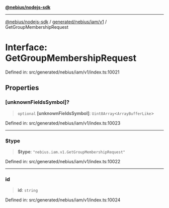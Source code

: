 [**@nebius/nodejs-sdk**](../../../../../README.md)

***

[@nebius/nodejs-sdk](../../../../../README.md) / [generated/nebius/iam/v1](../README.md) / GetGroupMembershipRequest

# Interface: GetGroupMembershipRequest

Defined in: src/generated/nebius/iam/v1/index.ts:10021

## Properties

### \[unknownFieldsSymbol\]?

> `optional` **\[unknownFieldsSymbol\]**: `Uint8Array`\<`ArrayBufferLike`\>

Defined in: src/generated/nebius/iam/v1/index.ts:10023

***

### $type

> **$type**: `"nebius.iam.v1.GetGroupMembershipRequest"`

Defined in: src/generated/nebius/iam/v1/index.ts:10022

***

### id

> **id**: `string`

Defined in: src/generated/nebius/iam/v1/index.ts:10024
